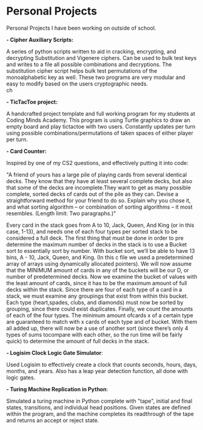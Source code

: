# Personal Projects

Personal Projects I have been working on outside of school.

**- Cipher Auxiliary Scripts:**

A series of python scripts written to aid in cracking, encrypting, and decrypting Substitution and Vigenere ciphers. Can be used to bulk test keys and writes to a file all possible combinations and decryptions. The substitution cipher script helps bulk test permutations of the monoalphabetic key as well. These two programs are very modular and easy to modify based on the users cryptographic needs.  
ch
    
**- TicTacToe project:**
 
A handcrafted project template and full working program for my students at Coding Minds Academy. This program is using Turtle graphics to draw an empty board and play tictactoe with two users. Constantly updates per turn using possible combinations/permutations of taken spaces of either player per turn.
 
**- Card Counter:**

Inspired by one of my CS2 questions, and effectively putting it into code:
   
"A friend of yours has a large pile of playing cards from several identical decks. They know that they have at least several complete decks, but also that some of the decks are incomplete.They want to get as many possible complete, sorted decks of cards out of the pile as they can. Devise a straightforward method for your friend to do so. Explain why you chose it, and what sorting algorithm – or combination of sorting algorithms – it most resembles. (Length limit: Two paragraphs.)"
   
   
Every card in the stack goes from A to 10, Jack, Queen, And King (or in this case, 1-13), and needs one of each four types per sorted stack to be considered a full deck. The first thing that must be done in order to pre determine the maximum number of decks in the stack is to use a Bucket sort to essentially sort by number. With bucket sort, we’ll be able to have 13 bins, A - 10, Jack, Queen, and King. (In this c file we used a predetermined array of arrays using dynamically allocated pointers). We will now assume that the MINIMUM amount of cards in any of the buckets will be our D, or number of predetermined decks. Now we examine the bucket of values with the least amount of cards, since it has to be the maximum amount of full decks within the stack. Since there are four of each type of a card in a stack, we must examine any groupings that exist from within this bucket. Each type (heart,spades, clubs, and diamonds) must now be sorted by grouping, since there could exist duplicates. Finally, we count the amounts of each of the four types. The minimum amount ofcards x of a certain type are guaranteed to match with x cards of each type and of bucket. With them all added up, there will now be a use of another sort (since there’s only 4 types of sums tocompare with each other, so the run time will be fairly quick) to determine the amount of full decks in the stack.

**- Logisim Clock Logic Gate Simulator**:

Used Logisim to effectively create a clock that counts seconds, hours, days, months, and years. Also has a leap year detection function, all done with logic gates.

**- Turing Machine Replication in Python**:

Simulated a turing machine in Python complete with "tape", initial and final states, transitions, and individual head positions. Given states are defined within the program, and the machine completes its readthrough of the tape and returns an accept or reject state.  

